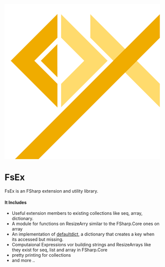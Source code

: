 
<!-- in VS Code press Ctrl+K and then V to see a preview-->
![Logo](Media/logo.png "Logo")
# FsEx
FsEx is an FSharp extension and utility library. 


#### It Includes 
- Useful extension members to existing collections like seq, array, dictionary.
- A module for functions on ResizeArry similar to the FSharp.Core ones on array
- An implementation of [defaultdict](https://docs.python.org/3/library/collections.html#collections.defaultdict), a dictionary that creates a key when its accessed but missing.
- Computaional Expressions vor building strings and ResizeArrays like they exist for seq, list and array in FSharp.Core 
- pretty printing for collections
- and more ..
